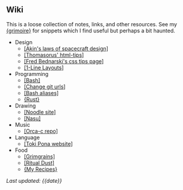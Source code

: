 ## Wiki

This is a loose collection of notes, links, and other resources. See my [{grimoire}](grimoire.html) for snippets which I find useful but perhaps a bit haunted.

- Design
	- [[Akin's laws of spacecraft design]](https://spacecraft.ssl.umd.edu/akins_laws.html)
	- [[Thomasorus' html-tips]](https://thomasorus.com/html-tips.html)
	- [[Fred Bednarski's css tips page]](https://fdisk.space/css/)
	- [[1-Line Layouts]](https://1linelayouts.glitch.me/)
- Programming
	- [[Bash]](https://devhints.io/bash)
	- [[Change git urls]](https://help.github.jp/enterprise/2.11/user/articles/changing-a-remote-s-url/)
	- [[Bash aliases]](https://linuxize.com/post/how-to-create-bash-aliases/)
	- [{Rust}](learning_rust.html)
- Drawing
	- [[Noodle site]](https://hundredrabbits.github.io/Noodle)
	- [[Nasu]](https://git.sr.ht/~rabbits/nasu)
- Music
	- [[Orca-c repo]](https://github.com/hundredrabbits/Orca-c)
- Language
	- [[Toki Pona website]](https://tokipona.org/)
- Food
	- [[Grimgrains]](https://grimgrains.com/site/home.html)
	- [[Ritual Dust]](https://ritualdust.com/food/)
	- [{My Recipes}](recipes.html)


*Last updated: {{date}}*
